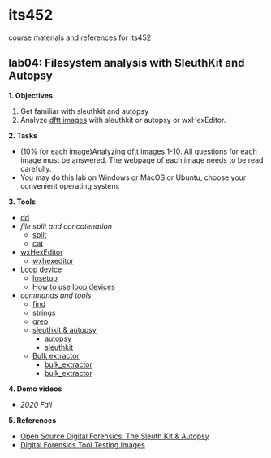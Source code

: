 # its452
course materials and references for its452

## lab04: Filesystem analysis with SleuthKit and Autopsy

**1. Objectives**

1. Get familiar with sleuthkit and autopsy
2. Analyze [dftt images](http://dftt.sourceforge.net/) with sleuthkit or autopsy or wxHexEditor.

**2. Tasks**

* (10% for each image)Analyzing [dftt images](http://dftt.sourceforge.net/) 1-10. All questions for each image must be answered. The webpage of each image needs to be read carefully.
* You may do this lab on Windows or MacOS or Ubuntu, choose your convenient operating system.

**3. Tools**

* [dd](https://en.wikipedia.org/wiki/Dd_(Unix))
* _file split and concatenation_
  * [split](https://en.wikipedia.org/wiki/Split_(Unix))
  * [cat](https://en.wikipedia.org/wiki/Cat_(Unix))
* [wxHexEditor](https://www.wxhexeditor.org/)
  * [wxhexeditor](../../lectures/module02/wxhexeditor.md)
* [Loop device](https://en.wikipedia.org/wiki/Loop_device)
  * [losetup](https://man7.org/linux/man-pages/man8/losetup.8.html)
  * [How to use loop devices](https://blog.sleeplessbeastie.eu/2017/07/03/how-to-use-loop-devices/)
* _commands and tools_
  * [find](https://en.wikipedia.org/wiki/Find_(Unix))
  * [strings](https://en.wikipedia.org/wiki/Strings_(Unix))
  * [grep](https://en.wikipedia.org/wiki/Grep)
  * [sleuthkit & autopsy](https://www.sleuthkit.org/)
    * [autopsy](http://sleuthkit.org/autopsy/docs/user-docs/)
    * [sleuthkit](http://wiki.sleuthkit.org/index.php?title=Help_Documents)
  * [Bulk extractor](https://forensicswiki.xyz/wiki/index.php?title=Bulk_extractor)
    * [bulk_extractor](https://github.com/simsong/bulk_extractor)
    * [bulk_extractor](http://downloads.digitalcorpora.org/downloads/bulk_extractor/)

**4. Demo videos**

* _2020 Fall_


**5. References**
* [Open Source Digital Forensics: The Sleuth Kit & Autopsy](http://sleuthkit.org/)
* [Digital Forensics Tool Testing Images](http://dftt.sourceforge.net/)
